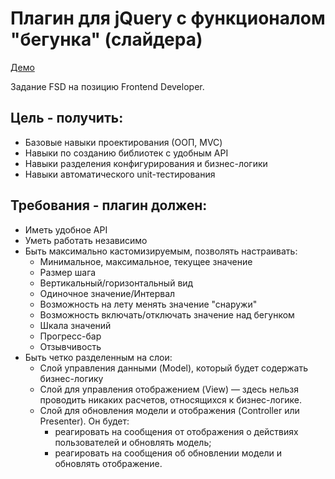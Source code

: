 # Плагин для jQuery с функционалом "бегунка" (слайдера)

[Демо](https://syuzi22.github.io/jquery-slider/)

Задание FSD на позицию Frontend Developer.

## Цель - получить:

- Базовые навыки проектирования (ООП, MVC)
- Навыки по созданию библиотек с удобным API
- Навыки разделения конфигурирования и бизнес-логики
- Навыки автоматического unit-тестирования

## Требования - плагин должен:

- Иметь удобное API
- Уметь работать независимо
- Быть максимально кастомизируемым, позволять настраивать:
    * Минимальное, максимальное, текущее значение
    * Размер шага
    * Вертикальный/горизонтальный вид
    * Одиночное значение/Интервал
    * Возможность на лету менять значение "снаружи"
    * Возможность включать/отключать значение над бегунком
    * Шкала значений
    * Прогресс-бар
    * Отзывчивость
- Быть четко разделенным на слои:
    * Слой управления данными (Model), который будет содержать бизнес-логику
    * Слой для управления отображением (View) — здесь нельзя проводить никаких расчетов, относящихся к бизнес-логике.
    * Слой для обновления модели и отображения (Controller или Presenter). Он будет:
        * реагировать на сообщения от отображения о действиях пользователей и обновлять модель;
        * реагировать на сообщения об обновлении модели и обновлять отображение.
